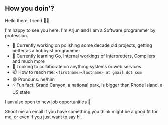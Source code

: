 ## How you doin'?

Hello there, friend 👋🏾

I'm happy to see you here. I'm Arjun and I am a Software programmer by profession.

- 🔭 Currently working on polishing some decade old projects, getting better as a hobbyist programmer
- 🌱 Currently learning Go, Internal workings of Interpretters, Compilers and much more
- 👯 Looking to collaborate on anything systems or web services
- 📫 How to reach me: `<firstname><lastname> at gmail dot com`
- 😄 Pronouns: he/him
- ⚡ Fun fact: Grand Canyon, a national park, is bigger than Rhode Island, a US state

I am also open to new job opportunities 🙂

Shoot me an email if you have something you think might be a good fit for me, or even if you just want to say hi.

<!--
**arjunmayilvaganan/arjunmayilvaganan** is a ✨ _special_ ✨ repository because its `README.md` (this file) appears on your GitHub profile.

Here are some ideas to get you started:

- 🔭 I’m currently working on ...
- 🌱 I’m currently learning ...
- 👯 I’m looking to collaborate on ...
- 🤔 I’m looking for help with ...
- 💬 Ask me about ...
- 📫 How to reach me: ...
- 😄 Pronouns: ...
- ⚡ Fun fact: ...
-->
